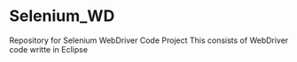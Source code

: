 # Selenium_WD
Repository for Selenium WebDriver Code Project
This consists of WebDriver code writte in Eclipse

